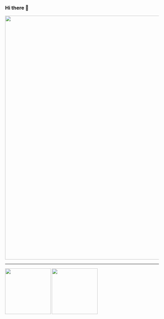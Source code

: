 ### Hi there 👋

<!--
**Cyber-President/Cyber-President** is a ✨ _special_ ✨ repository because its `README.md` (this file) appears on your GitHub profile.

Here are some ideas to get you started:

- 🔭 I’m currently working on ...
- 🌱 I’m currently learning ...
- 👯 I’m looking to collaborate on ...
- 🤔 I’m looking for help with ...
- 💬 Ask me about ...
- 📫 How to reach me: ...
- 😄 Pronouns: ...
- ⚡ Fun fact: ...
-->




<div>
  <img width=800 src="https://github-profile-trophy.vercel.app/?username=Cyber-President&column=8&theme=gruvbox&no-frame=true&count_private=true"/>
</div>

---

<div>
  <img height="150" align="left" src="https://github-readme-stats.vercel.app/api?username=Cyber-President&include_all_commits=true&theme=tokyonight&count_private=true" />
  <img height="150" src="https://github-readme-stats.vercel.app/api/top-langs/?username=Cyber-President&layout=compact&theme=tokyonight&count_private=true" />
</div>
